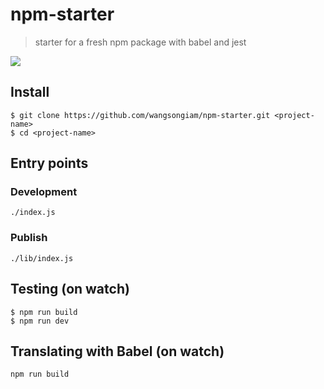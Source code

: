 # npm-starter
> starter for a fresh npm package with babel and jest

![](https://user-images.githubusercontent.com/19645990/30192403-8e6039d6-9415-11e7-8aaf-a56808802bf0.png)

## Install
```
$ git clone https://github.com/wangsongiam/npm-starter.git <project-name>
$ cd <project-name>
```

## Entry points
### Development
```
./index.js
```
### Publish
```
./lib/index.js
```

## Testing (on watch)
```
$ npm run build
$ npm run dev
```

## Translating with Babel (on watch)
```
npm run build
```
